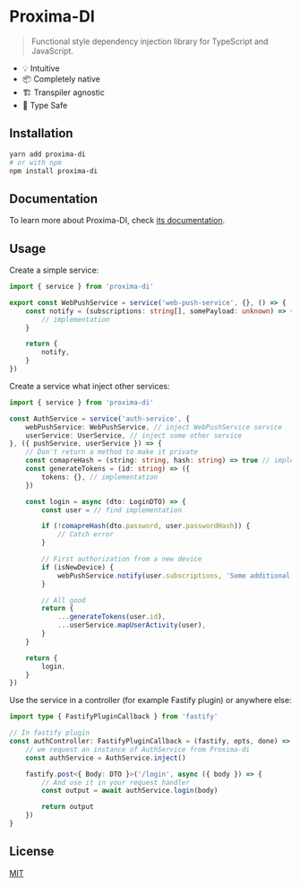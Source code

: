 # Proxima-DI

> Functional style dependency injection library for TypeScript and JavaScript.

- 💡 Intuitive
- 📦 Completely native
- 🏗 Transpiler agnostic
- 🔑 Type Safe

## Installation

```bash
yarn add proxima-di
# or with npm
npm install proxima-di
```

## Documentation

To learn more about Proxima-DI, check [its documentation](https://proxima-di.netlify.app/).

## Usage

Create a simple service:

```ts
import { service } from 'proxima-di'

export const WebPushService = service('web-push-service', {}, () => {
    const notify = (subscriptions: string[], somePayload: unknown) => {
        // implementation
    }

    return {
        notify,
    }
})
```


Create a service what inject other services:

```ts
import { service } from 'proxima-di'

const AuthService = service('auth-service', {
    webPushService: WebPushService, // inject WebPushService service
    userService: UserService, // inject some other service
}, ({ pushService, userService }) => {
    // Don't return a method to make it private
    const comapreHash = (string: string, hash: string) => true // implementation
    const generateTokens = (id: string) => ({
        tokens: {}, // implementation
    })

    const login = async (dto: LoginDTO) => {
        const user = // find implementation

        if (!comapreHash(dto.password, user.passwordHash)) {
            // Catch error
        }

        // First authorization from a new device
        if (isNewDevice) {
            webPushService.notify(user.subscriptions, 'Some additional payload')
        }

        // All good
        return {
            ...generateTokens(user.id),
            ...userService.mapUserActivity(user),
        }
    }

    return {
        login,
    }
})
```

Use the service in a controller (for example Fastify plugin) or anywhere else:

```ts
import type { FastifyPluginCallback } from 'fastify'

// In fastify plugin
const authController: FastifyPluginCallback = (fastify, opts, done) => {
    // we request an instance of AuthService from Proxima-di
    const authService = AuthService.inject()

    fastify.post<{ Body: DTO }>('/login', async ({ body }) => {
        // And use it in your request handler
        const output = await authService.login(body)

        return output
    })
}
```

## License

[MIT](http://opensource.org/licenses/MIT)
